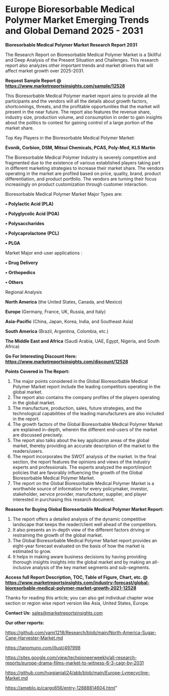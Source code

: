  # Europe Bioresorbable Medical Polymer Market Emerging Trends and Global Demand 2025 - 2031

<strong>Bioresorbable Medical Polymer Market Research Report 2031</strong>

The Research Report on Bioresorbable Medical Polymer Market is a Skillful and Deep Analysis of the Present Situation and Challenges. This research report also analyzes other important trends and market drivers that will affect market growth over 2025-2031.

<strong>Request Sample Report @ <a href=https://www.marketreportsinsights.com/sample/12528>https://www.marketreportsinsights.com/sample/12528</a></strong>

This Bioresorbable Medical Polymer market report aims to provide all the participants and the vendors will all the details about growth factors, shortcomings, threats, and the profitable opportunities that the market will present in the near future. The report also features the revenue share, industry size, production volume, and consumption in order to gain insights about the politics to contest for gaining control of a large portion of the market share.

Top Key Players in the Bioresorbable Medical Polymer Market:

<strong>Evonik, Corbion, DSM, Mitsui Chemicals, PCAS, Poly-Med, KLS Martin</strong>

The Bioresorbable Medical Polymer Industry is severely competitive and fragmented due to the existence of various established players taking part in different marketing strategies to increase their market share. The vendors operating in the market are profiled based on price, quality, brand, product differentiation, and product portfolio. The vendors are turning their focus increasingly on product customization through customer interaction.

Bioresorbable Medical Polymer Market Major Types are:

<strong>• Polylactic Acid (PLA)

• Polyglycolic Acid (PGA)

• Polysaccharides

• Polycaprolactone (PCL)

• PLGA</strong>

Market Major end-user applications :

<strong>• Drug Delivery

• Orthopedics

• Others</strong>

Regional Analysis

</u><strong><b>North America</b></strong> (the United States, Canada, and Mexico)

<strong><b>Europe </b></strong>(Germany, France, UK, Russia, and Italy)

<strong><b>Asia-Pacific</b></strong> (China, Japan, Korea, India, and Southeast Asia)

<strong><b>South America</b></strong> (Brazil, Argentina, Colombia, etc.)

<strong><b>The Middle East and Africa</b></strong> (Saudi Arabia, UAE, Egypt, Nigeria, and South Africa)

<strong>Go For Interesting Discount Here: <a href=https://www.marketreportsinsights.com/discount/12528>https://www.marketreportsinsights.com/discount/12528</a></strong>

<strong>Points Covered in The Report:</strong>
<ol>
  <li>The major points considered in the Global Bioresorbable Medical Polymer Market report include the leading competitors operating in the global market.</li>
  <li>The report also contains the company profiles of the players operating in the global market.</li>
  <li>The manufacture, production, sales, future strategies, and the technological capabilities of the leading manufacturers are also included in the report.</li>
  <li>The growth factors of the Global Bioresorbable Medical Polymer Market are explained in-depth, wherein the different end-users of the market are discussed precisely.</li>
  <li>The report also talks about the key application areas of the global market, thereby providing an accurate description of the market to the readers/users.</li>
  <li>The report incorporates the SWOT analysis of the market. In the final section, the report features the opinions and views of the industry experts and professionals. The experts analyzed the export/import policies that are favorably influencing the growth of the Global Bioresorbable Medical Polymer Market.</li>
  <li>The report on the Global Bioresorbable Medical Polymer Market is a worthwhile source of information for every policymaker, investor, stakeholder, service provider, manufacturer, supplier, and player interested in purchasing this research document.</li>
</ol>
<strong>Reasons for Buying Global Bioresorbable Medical Polymer Market Report:</strong>

<ol>
  <li>The report offers a detailed analysis of the dynamic competitive landscape that keeps the reader/client well ahead of the competitors.</li>
  <li>It also presents an in-depth view of the different factors driving or restraining the growth of the global market.</li>
  <li>The Global Bioresorbable Medical Polymer Market report provides an eight-year forecast evaluated on the basis of how the market is estimated to grow.</li>
  <li>It helps in making aware business decisions by having providing thorough insights insights into the global market and by making an all-inclusive analysis of the key market segments and sub-segments.</li>
</ol>
<strong>Access full Report Description, TOC, Table of Figure, Chart, etc. @ <a href=https://www.marketreportsinsights.com/industry-forecast/global-bioresorbable-medical-polymer-market-growth-2021-12528>https://www.marketreportsinsights.com/industry-forecast/global-bioresorbable-medical-polymer-market-growth-2021-12528</a></strong>


Thanks for reading this article; you can also get individual chapter wise section or region wise report version like Asia, United States, Europe.

<strong>Contact Us:</strong>
sales@marketreportsinsights.com

<strong>Our other reports:</strong>

<a href=https://github.com/yami1218/Research/blob/main/North-America-Sugar-Cane-Harvester-Market.md>https://github.com/yami1218/Research/blob/main/North-America-Sugar-Cane-Harvester-Market.md</a>

<a href=https://tanomuno.com/illust/497998>https://tanomuno.com/illust/497998</a>

<a href=https://sites.google.com/view/techpioneerweekly/all-research-reports/europe-drama-films-market-to-witness-6-3-cagr-by-2031>https://sites.google.com/view/techpioneerweekly/all-research-reports/europe-drama-films-market-to-witness-6-3-cagr-by-2031</a>

<a href=https://github.com/tyagianjali24/abb/blob/main/Europe-Lymecycline-Market.md>https://github.com/tyagianjali24/abb/blob/main/Europe-Lymecycline-Market.md</a>

<a href=https://ameblo.jp/cargo656/entry-12888814604.html>https://ameblo.jp/cargo656/entry-12888814604.html</a>"
